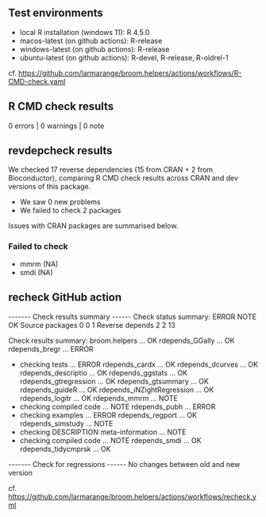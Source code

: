## Test environments

* local R installation (windows 11): R 4.5.0
* macos-latest (on github actions): R-release
* windows-latest (on github actions): R-release
* ubuntu-latest  (on github actions): R-devel, R-release, R-oldrel-1

cf. https://github.com/larmarange/broom.helpers/actions/workflows/R-CMD-check.yaml

## R CMD check results

0 errors | 0 warnings | 0 note

## revdepcheck results

We checked 17 reverse dependencies (15 from CRAN + 2 from Bioconductor), comparing R CMD check results across CRAN and dev versions of this package.

 * We saw 0 new problems
 * We failed to check 2 packages

Issues with CRAN packages are summarised below.

### Failed to check

* mmrm (NA)
* smdi (NA)

## recheck GitHub action

------- Check results summary ------
Check status summary:
                  ERROR NOTE OK
  Source packages     0    0  1
  Reverse depends     2    2 13

Check results summary:
broom.helpers ... OK
rdepends_GGally ... OK
rdepends_bregr ... ERROR
* checking tests ... ERROR
rdepends_cardx ... OK
rdepends_dcurves ... OK
rdepends_descriptio ... OK
rdepends_ggstats ... OK
rdepends_gtregression ... OK
rdepends_gtsummary ... OK
rdepends_guideR ... OK
rdepends_iNZightRegression ... OK
rdepends_logitr ... OK
rdepends_mmrm ... NOTE
* checking compiled code ... NOTE
rdepends_pubh ... ERROR
* checking examples ... ERROR
rdepends_regport ... OK
rdepends_simstudy ... NOTE
* checking DESCRIPTION meta-information ... NOTE
* checking compiled code ... NOTE
rdepends_smdi ... OK
rdepends_tidycmprsk ... OK

------- Check for regressions ------
No changes between old and new version

cf. https://github.com/larmarange/broom.helpers/actions/workflows/recheck.yml
